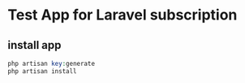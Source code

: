 # Test App for Laravel subscription

## install app

```php 
php artisan key:generate
php artisan install
```
